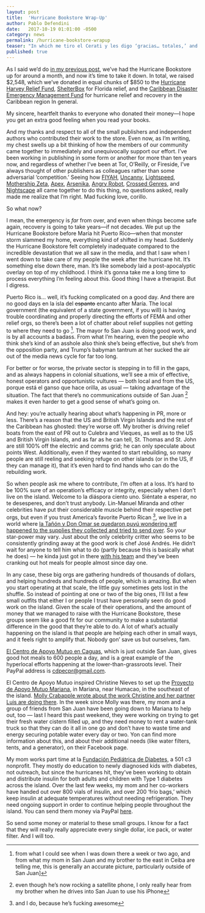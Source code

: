 ```yaml
---
layout: post
title:  'Hurricane Bookstore Wrap-Up'
author: Pablo Defendini
date:   2017-10-19 01:01:00 -0500
category: news
permalink: /hurricane-bookstore-wrapup
teaser: "In which me tiro el Cerati y les digo ‘gracias… totales,’ and talk about where to send money to Puerto Rico."
published: true
---
```


As I said we’d do [in my previous post](https://firesidefiction.com/hurricane-bookstore), we’ve had the Hurricane Bookstore up for around a month, and now it’s time to take it down. In total, we raised $2,548, which we’ve donated in equal chunks of $850 to the [Hurricane Harvey Relief Fund](https://ghcf.org/hurricane-relief/), [ShelterBox](https://www.shelterboxusa.org/) for Florida relief, and the [Caribbean Disaster Emergency Management Fund](http://www.cdema.org/) for hurricane relief and recovery in the Caribbean region In general.

My sincere, heartfelt thanks to everyone who donated their money—I hope you get an extra good feeling when you read your books.

And my thanks and respect to all of the small publishers and independent authors who contributed their work to the store. Even now, as I’m writing, my chest swells up a bit thinking of how the members of our community came together to immediately and unequivocally support our effort. I’ve been working in publishing in some form or another for more than ten years now, and regardless of whether I’ve been at Tor, O’Reilly, or Fireside, I’ve always thought of other publishers as colleagues rather than some adversarial ‘competition.’ Seeing how [FIYAH](https://www.fiyahlitmag.com), [Uncanny](https://uncannymagazine.com), [Lightspeed](http://www.lightspeedmagazine.com), [Mothership Zeta](http://mothershipzeta.org), [Apex](https://www.apexbookcompany.com), [Arsenika](http://arsenika.ink), [Angry Robot](https://www.angryrobotbooks.com), [Crossed Genres](http://crossedgenres.com), and [Nightscape](http://www.nightscapepress.com) all came together to do this thing, no questions asked, really made me realize that I’m right. Mad fucking love, corillo.

So what now?

I mean, the emergency is _far_ from over, and even when things become safe again, recovery is going to take years—if not decades. We put up the Hurricane Bookstore before María hit Puerto Rico—when that monster storm slammed my home, everything kind of shifted in my head. Suddenly the Hurricane Bookstore felt completely inadequate compared to the incredible devastation that we all saw in the media, and that I saw when I went down to take care of my people the week after the hurricane hit. It’s something else down there, man. It’s like somebody laid a post-apocalyptic overlay on top of my childhood. I think it’s gonna take me a long time to process everything I’m feeling about this. Good thing I have a therapist. But I digress.

Puerto Rico is… well, it’s fucking complicated on a good day. And there are no good days en la isla del ~~espanto~~ encanto after María. The local government (the equivalent of a state government, if you will) is having trouble coordinating and properly directing the efforts of FEMA and other relief orgs, so there’s been a lot of chatter about relief supplies not getting to where they need to go [^1]. The mayor fo San Juan is doing good work, and is by all accounts a badass. From what I’m hearing, even the people who think she’s kind of an asshole also think she’s being effective, but she’s from the opposition party, and Trump’s babyman tantrum at her sucked the air out of the media news cycle for far too long.

For better or for worse, the private sector is stepping in to fill in the gaps, and as always happens in colonial situations, we’ll see a mix of effective, honest operators and opportunistic vultures — both local and from the US, porque está el ganso que hace orilla, as usual — taking advantage of the situation. The fact that there’s no communications outside of San Juan [^2] makes it even harder to get a good sense of what’s going on.

And hey: you’re actually hearing about what’s happening in PR, more or less. There’s a reason that the US and British Virgin Islands and the rest of the Caribbean has ghosted: they’re worse off. My brother is driving relief boats from the east of PR out to Culebra and Vieques, as well as to the US and British Virgin Islands, and as far as he can tell, St. Thomas and St. John are still 100% off the electric and comms grid; he can only speculate about points West. Additionally, even if they wanted to start rebuilding, so many people are still reeling and seeking refuge on other islands (or in the US, if they can manage it), that it’s even hard to find hands who can do the rebuilding work.

So when people ask me where to contribute, I’m often at a loss. It’s hard to be 100% sure of an operation’s efficacy or integrity, especially when I don’t live on the island. Welcome to la diáspora ciento uno. Siéntate a esperar, no te desesperes, and don’t trust anybody. Lin-Manuel Miranda and other celebrities have put their considerable muscle behind their respective pet orgs, but even if you trust America’s favorite Puerto Rican [^3], we live in a world where [la Tañón y Don Omar se quedaron puyú wondering wtf happened to the supplies they collected and tried to send over](http://www.primerahora.com/noticias/puerto-rico/nota/enloscoordinadordevueloschrterconayudadedonomaryolgatan-1251025/). So your star-power may vary. Just about the only celebrity critter who seems to be consistently grinding away at the good work is chef José Andrés. He didn’t wait for anyone to tell him what to do (partly because this is basically what he does) —  he kinda just got in there [with his team](https://www.worldcentralkitchen.org/donate) and they’ve been cranking out hot meals for people almost since day one.

In any case, these big orgs are gathering hundreds of thousands of dollars, and helping hundreds and hundreds of people, which is amazing. But when you start operating at that scale, the little guy sometimes gets lost in the shuffle. So instead of pointing at one or two of the big ones, I’ll list a few small outfits that either I or people I trust have personally seen do good work on the island. Given the scale of their operations, and the amount of money that we managed to raise with the Hurricane Bookstore, these groups seem like a good fit for our community to make a substantial difference in the good that they’re able to do. A lot of what’s actually happening on the island is that people are helping each other in small ways, and it feels right to amplify that. Nobody gon’ save us but ourselves, fam.

[El Centro de Apoyo Mutuo en Caguas](https://www.facebook.com/Centro-de-Apoyo-Mutuo-2033558466880656/), which is just outside San Juan, gives good hot meals to 600 people a day, and is a great example of the hyperlocal efforts happening at the lower-than-grassroots level. Their PayPal address is cdpecpr@gmail.com.

El Centro de Apoyo Mutuo inspired Christine Nieves to set up the [Proyecto de Apoyo Mutuo Mariana](https://www.facebook.com/PAMHumacao/), in Mariana, near Humacao, in the southeast of the island. [Molly Crabapple wrote about the work Christine and her partner Luis are doing there](https://www.buzzfeed.com/mollycrabapple/how-one-small-town-in-puerto-rico-found-food-and-community?utm_term=.xhzbavvGmA#.hhJ2DddbZ3). In the week since Molly was there, my mom and a group of friends from San Juan have been going down to Mariana to help out, too — last I heard this past weekend, they were working on trying to get their fresh water cistern filled up, and they need money to rent a water-tank truck so that they can do it all in one go and don’t have to waste time and energy securing potable water every day or two. Yon can find more information about this, and about their additional needs (like water filters, tents, and a generator), on their Facebook page.

My mom works part time at la [Fundación Pediátrica de Diabetes](http://www.fundacionpediatricadiabetes.org), a 501 c3 nonprofit. They mostly do education to newly diagnosed kids with diabetes, not outreach, but since the hurricanes hit, they’ve been working to obtain and distribute insulin for both adults and children with Type 1 diabetes across the island. Over the last few weeks, my mom and her co-workers have handed out over 800 vials of insulin, and over 200 ‘frío bags,’ which keep insulin at adequate temperatures without needing refrigeration. They need ongoing support in order to continue helping people throughout the island. You can send them money via PayPal [here]([https://www.paypal.com/donate/?token=LmbqSWRYjCU-Uj9UBEyq554EekVKtPvCOYx5UnqBu-PRJTO1xq2YimCAgV_MCqopqs4kpW&country.x=US&locale.x=US).

So send some money or material to these small groups. I know for a fact that they will really really appreciate every single dollar, ice pack, or water filter. And I will too.

[^1]: from what I could see when I was down there a week or two ago, and from what my mom in San Juan and my brother to the east in Ceiba are telling me, this is generally an accurate picture, particularly outside of San Juan]

[^2]: even though he’s now rocking a satellite phone, I only really hear from my brother when he drives into San Juan to use his iPhone

[^3]: and I do, because he’s fucking awesome
